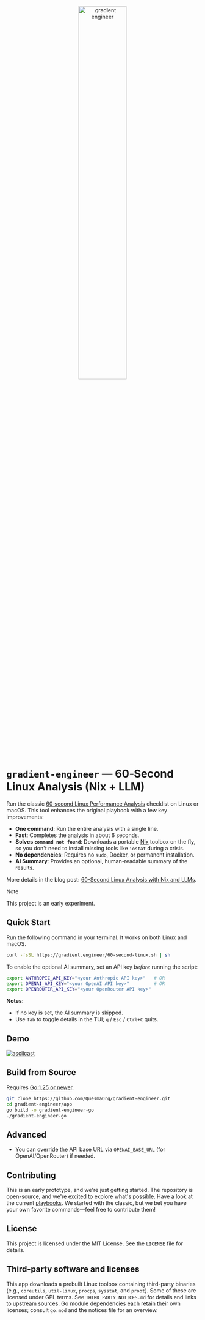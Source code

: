 <p align="center">
<img width="50%" alt="gradient engineer" src="https://github.com/user-attachments/assets/b3e10245-205d-40e9-828c-3c8ac1163830" />
</p>

# `gradient-engineer` — 60‑Second Linux Analysis (Nix + LLM)

Run the classic [60‑second Linux Performance Analysis](https://netflixtechblog.com/linux-performance-analysis-in-60-000-milliseconds-accc10403c55) checklist on Linux or macOS. This tool enhances the original playbook with a few key improvements:

- **One command**: Run the entire analysis with a single line.
- **Fast**: Completes the analysis in about 6 seconds.
- **Solves `command not found`**: Downloads a portable [Nix](https://nixos.org/) toolbox on the fly, so you don't need to install missing tools like `iostat` during a crisis.
- **No dependencies**: Requires no `sudo`, Docker, or permanent installation.
- **AI Summary**: Provides an optional, human-readable summary of the results.

More details in the blog post: [60-Second Linux Analysis with Nix and LLMs](https://quesma.com/blog/60s-linux-analysis-nix-llms/).

> [!NOTE]  
> This project is an early experiment.

## Quick Start

Run the following command in your terminal. It works on both Linux and macOS.

```bash
curl -fsSL https://gradient.engineer/60-second-linux.sh | sh
```

To enable the optional AI summary, set an API key _before_ running the script:

```bash
export ANTHROPIC_API_KEY="<your Anthropic API key>"   # OR
export OPENAI_API_KEY="<your OpenAI API key>"         # OR
export OPENROUTER_API_KEY="<your OpenRouter API key>"
```

**Notes:**

- If no key is set, the AI summary is skipped.
- Use `Tab` to toggle details in the TUI; `q` / `Esc` / `Ctrl+C` quits.

## Demo

[![asciicast](https://asciinema.org/a/738144.svg)](https://asciinema.org/a/738144)

## Build from Source

Requires [Go 1.25 or newer](https://go.dev/).

```bash
git clone https://github.com/QuesmaOrg/gradient-engineer.git
cd gradient-engineer/app
go build -o gradient-engineer-go
./gradient-engineer-go
```

## Advanced

- You can override the API base URL via `OPENAI_BASE_URL` (for OpenAI/OpenRouter) if needed.

## Contributing

This is an early prototype, and we're just getting started. The repository is open-source, and we're excited to explore what's possible. Have a look at the current [playbooks](./playbook/). We started with the classic, but we bet you have your own favorite commands—feel free to contribute them!

## License

This project is licensed under the MIT License. See the `LICENSE` file for details.

## Third-party software and licenses

This app downloads a prebuilt Linux toolbox containing third-party binaries (e.g., `coreutils`, `util-linux`, `procps`, `sysstat`, and `proot`). Some of these are licensed under GPL terms. See `THIRD_PARTY_NOTICES.md` for details and links to upstream sources. Go module dependencies each retain their own licenses; consult `go.mod` and the notices file for an overview.
